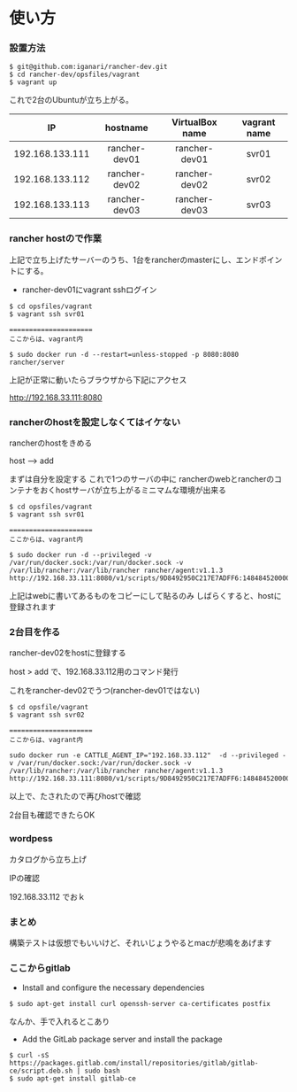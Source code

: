 # 使い方

### 設置方法

```
$ git@github.com:iganari/rancher-dev.git
$ cd rancher-dev/opsfiles/vagrant
$ vagrant up
```

これで2台のUbuntuが立ち上がる。

IP | hostname | VirtualBox name | vagrant name
:-:|:-:|:-:|:-:
192.168.133.111 | rancher-dev01 | rancher-dev01 | svr01
192.168.133.112 | rancher-dev02 | rancher-dev02 | svr02
192.168.133.113 | rancher-dev03 | rancher-dev03 | svr03

### rancher hostので作業

上記で立ち上げたサーバーのうち、1台をrancherのmasterにし、エンドポイントにする。

+ rancher-dev01にvagrant sshログイン

```
$ cd opsfiles/vagrant
$ vagrant ssh svr01

=====================
ここからは、vagrant内

$ sudo docker run -d --restart=unless-stopped -p 8080:8080 rancher/server
```

上記が正常に動いたらブラウザから下記にアクセス

http://192.168.33.111:8080

### rancherのhostを設定しなくてはイケない

rancherのhostをきめる

host --> add 

まずは自分を設定する
これで1つのサーバの中に
rancherのwebとrancherのコンテナをおくhostサーバが立ち上がるミニマムな環境が出来る

```
$ cd opsfiles/vagrant
$ vagrant ssh svr01

=====================
ここからは、vagrant内

$ sudo docker run -d --privileged -v /var/run/docker.sock:/var/run/docker.sock -v /var/lib/rancher:/var/lib/rancher rancher/agent:v1.1.3 http://192.168.33.111:8080/v1/scripts/9D8492950C217E7ADFF6:1484845200000:64KOq6LggxSIDVBQAG0YhrQGdQU
```

上記はwebに書いてあるものをコピーにして貼るのみ
しばらくすると、hostに登録されます

### 2台目を作る

rancher-dev02をhostに登録する

host > add
で、192.168.33.112用のコマンド発行

これをrancher-dev02でうつ(rancher-dev01ではない)

```
$ cd opsfile/vagrant
$ vagrant ssh svr02

=====================
ここからは、vagrant内

sudo docker run -e CATTLE_AGENT_IP="192.168.33.112"  -d --privileged -v /var/run/docker.sock:/var/run/docker.sock -v /var/lib/rancher:/var/lib/rancher rancher/agent:v1.1.3 http://192.168.33.111:8080/v1/scripts/9D8492950C217E7ADFF6:1484845200000:64KOq6LggxSIDVBQAG0YhrQGdQU

```

以上で、たされたので再びhostで確認

2台目も確認できたらOK

### wordpess

カタログから立ち上げ

IPの確認

192.168.33.112
でおｋ

### まとめ

構築テストは仮想でもいいけど、それいじょうやるとmacが悲鳴をあげます


### ここからgitlab

+ Install and configure the necessary dependencies

```
$ sudo apt-get install curl openssh-server ca-certificates postfix
```

なんか、手で入れるとこあり

+  Add the GitLab package server and install the package

```
$ curl -sS https://packages.gitlab.com/install/repositories/gitlab/gitlab-ce/script.deb.sh | sudo bash
$ sudo apt-get install gitlab-ce
```
